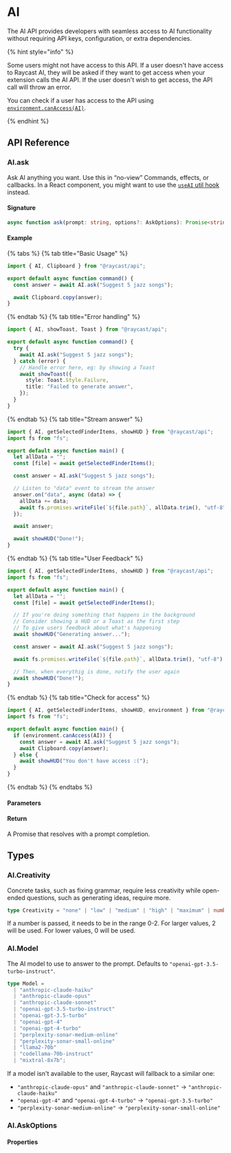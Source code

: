 # AI

The AI API provides developers with seamless access to AI functionality without requiring API keys, configuration, or extra dependencies.

{% hint style="info" %}

Some users might not have access to this API. If a user doesn't have access to Raycast AI, they will be asked if they want to get access when your extension calls the AI API. If the user doesn't wish to get access, the API call will throw an error.

You can check if a user has access to the API using [`environment.canAccess(AI)`](./environment.md).

{% endhint %}

## API Reference

### AI.ask

Ask AI anything you want. Use this in “no-view” Commands, effects, or callbacks. In a React component, you might want to use the [`useAI` util hook](../utils-reference/react-hooks/useAI.md) instead.

#### Signature

```typescript
async function ask(prompt: string, options?: AskOptions): Promise<string> & EventEmitter;
```

#### Example

{% tabs %}
{% tab title="Basic Usage" %}

```typescript
import { AI, Clipboard } from "@raycast/api";

export default async function command() {
  const answer = await AI.ask("Suggest 5 jazz songs");

  await Clipboard.copy(answer);
}
```

{% endtab %}
{% tab title="Error handling" %}

```typescript
import { AI, showToast, Toast } from "@raycast/api";

export default async function command() {
  try {
    await AI.ask("Suggest 5 jazz songs");
  } catch (error) {
    // Handle error here, eg: by showing a Toast
    await showToast({
      style: Toast.Style.Failure,
      title: "Failed to generate answer",
    });
  }
}
```

{% endtab %}
{% tab title="Stream answer" %}

```typescript
import { AI, getSelectedFinderItems, showHUD } from "@raycast/api";
import fs from "fs";

export default async function main() {
  let allData = "";
  const [file] = await getSelectedFinderItems();

  const answer = AI.ask("Suggest 5 jazz songs");

  // Listen to "data" event to stream the answer
  answer.on("data", async (data) => {
    allData += data;
    await fs.promises.writeFile(`${file.path}`, allData.trim(), "utf-8");
  });

  await answer;

  await showHUD("Done!");
}
```

{% endtab %}
{% tab title="User Feedback" %}

```typescript
import { AI, getSelectedFinderItems, showHUD } from "@raycast/api";
import fs from "fs";

export default async function main() {
  let allData = "";
  const [file] = await getSelectedFinderItems();

  // If you're doing something that happens in the background
  // Consider showing a HUD or a Toast as the first step
  // To give users feedback about what's happening
  await showHUD("Generating answer...");

  const answer = await AI.ask("Suggest 5 jazz songs");

  await fs.promises.writeFile(`${file.path}`, allData.trim(), "utf-8");

  // Then, when everythig is done, notify the user again
  await showHUD("Done!");
}
```

{% endtab %}
{% tab title="Check for access" %}

```typescript
import { AI, getSelectedFinderItems, showHUD, environment } from "@raycast/api";
import fs from "fs";

export default async function main() {
  if (environment.canAccess(AI)) {
    const answer = await AI.ask("Suggest 5 jazz songs");
    await Clipboard.copy(answer);
  } else {
    await showHUD("You don't have access :(");
  }
}
```

{% endtab %}
{% endtabs %}

#### Parameters

<FunctionParametersTableFromJSDoc name="AI.ask" />

#### Return

A Promise that resolves with a prompt completion.

## Types

### AI.Creativity

Concrete tasks, such as fixing grammar, require less creativity while open-ended questions, such as generating ideas, require more.

```typescript
type Creativity = "none" | "low" | "medium" | "high" | "maximum" | number;
```

If a number is passed, it needs to be in the range 0-2. For larger values, 2 will be used. For lower values, 0 will be used.

### AI.Model

The AI model to use to answer to the prompt. Defaults to `"openai-gpt-3.5-turbo-instruct"`.

```typescript
type Model =
  | "anthropic-claude-haiku"
  | "anthropic-claude-opus"
  | "anthropic-claude-sonnet"
  | "openai-gpt-3.5-turbo-instruct"
  | "openai-gpt-3.5-turbo"
  | "openai-gpt-4"
  | "openai-gpt-4-turbo"
  | "perplexity-sonar-medium-online"
  | "perplexity-sonar-small-online"
  | "llama2-70b"
  | "codellama-70b-instruct"
  | "mixtral-8x7b";
```

If a model isn't available to the user, Raycast will fallback to a similar one:

- `"anthropic-claude-opus"` and `"anthropic-claude-sonnet"` -> `"anthropic-claude-haiku"`
- `"openai-gpt-4"` and `"openai-gpt-4-turbo"` -> `"openai-gpt-3.5-turbo"`
- `"perplexity-sonar-medium-online"` -> `"perplexity-sonar-small-online"`

### AI.AskOptions

#### Properties

<InterfaceTableFromJSDoc name="AI.AskOptions" />
